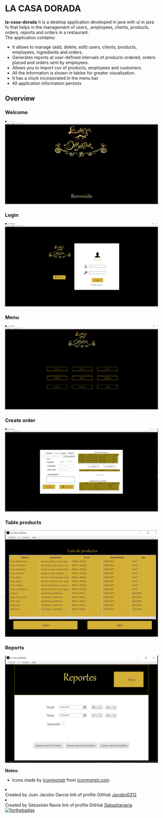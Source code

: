 # LA CASA DORADA

  <b>la-casa-dorada</b> 
It is a desktop application developed in java with ui in java fx that helps in the management of users, ,employees, clients, products, orders, reports and orders in a restaurant.<br>
The application contains:
  <ul>
  <li>It allows to manage (add, delete, edit) users, clients, products, employees, ingredients and orders.</li>
  <li>Generates reports at user-defined intervals of products ordered, orders placed and orders sent by employees.</li>
  <li>Allows you to import csv of products, employees and customers.</li>
  <li>All the information is shown in tables for greater visualization.</li>
  <li>It has a clock incorporated in the menu bar</li>
  <li>All application information persists</li>
  </ul>
  
## Overview
### Welcome
  ![Overview](images/Welcome.PNG?raw=true)
  
  ### Login
  ![Overview](images/Login.PNG?raw=true)
  
  ### Menu
  ![Overview](images/Menu.PNG?raw=true)
  
  ### Create order
  ![Overview](images/CreateOrder.PNG?raw=true)
  
   ### Table products
  ![Overview](images/Products.PNG?raw=true)
  
  
  ### Reports
  ![Overview](images/Reports.PNG?raw=true)
  
  <b>Notes:</b><br>
  <ul>
  <li><div>Icons made by <a href="https://iconmonstr.com/about/" title="Iconmonstr">Iconmonstr</a> from <a href="https://iconmonstr.com/" 		   
  title="Iconmonstr">iconmonstr.com</a> </div></li>
  </ul>
  
   <li><div>Created by <a>Juan Jacobo Garcia</a> link of profile GitHub <a href="https://github.com/Jacobo0312" 		   
  title="Jacobo0312">Jacobo0312</a> </div></li>
  </ul>
  
   <li><div>Created by <a>Sebastian Navia</a> link of profile GitHub <a href="https://github.com/Sebastianavia" 		   
  title="Sebastianavia">Sebastianavia</a> </div></li>
  </ul
  
  [![forthebadge](https://forthebadge.com/images/badges/made-with-java.svg)](https://forthebadge.com)


  
